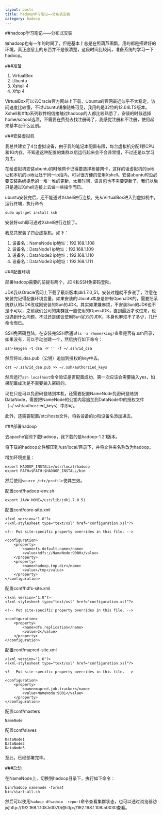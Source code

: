 ```yaml
---
layout: posts
title: hadoop学习笔记——分布式安装
category: hadoop
---
```


##hadoop学习笔记——分布式安装

做hadoop也有一年的时间了，但是基本上总是在照葫芦画瓢，用的都是搭建好的环境，真正底层上的东西并不是很清楚，这段时间比较闲，准备系统的学习一下hadoop。

###准备

1. VirtualBox
2. Ubuntu
3. Xshell 4
4. Xftp 4


VirtualBox可以去Oracle官方网站上下载，Ubuntu的官网最近似乎不太稳定，访问速度比较慢，不过Ubuntu镜像随处可见，我用的是32位的12.04LTS版本。Xshell和Xftp系列软件相信接触过hadoop的人都比较熟悉了，安装的时候选择home/school选项，不需要在费劲去找注册码了，我感觉注册和不注册，使用起来基本没什么区别。


###安装虚拟机

我总共建立了4台虚拟设备，由于我的笔记本配置有限，每台虚拟机分配1颗CPU和1G内存，不知道这种配置的集群以后运行起来会不会非常慢，不过还是以学习为主。

在给虚拟机安装ubuntu的时候网卡记得要选择桥接网卡，这样的话虚拟机的ip地址和本机的ip地址处于同一ip段内，可以很方便的使用Xshell。安装ubuntu时没必要安装系统提示的一堆一堆的更新，太费时间，语言包也不需要更新了，我们以后只是通过Xshell连接上去做一些操作而已。

ubuntu安装完后，还不能通过Xshell进行连接，先从VirtualBox进入到虚拟机中，运行终端，执行命令

	sudo apt-get install ssh

安装好ssh即可通过Xshell进行连接了。

我总共安装了四台虚拟机，如下：

1. 设备名：NameNode  ip地址：192.168.1.108
2. 设备名：DataNode1  ip地址：192.168.1.109
3. 设备名：DataNode2  ip地址：192.168.1.110
4. 设备名：DataNode3  ip地址：192.168.1.111

###配置环境

部署hadoop需要的前提有两个，JDK和SSH免密码登陆。

JDK我从Oracle官网上下载了最新版本jdk1.7.0_51，安装过程就不多说了，注意在安装完记得配置环境变量，如果安装的Ubuntu本身是带有OpenJDK的，需要把系统默认的JDK改成刚安装的Sun的JDK。其实如果嫌麻烦，不安装Sun的JDK也不是不可以，之前我们公司的集群就一直使用的OpenJDK，直到最近才改过来，也没遇到什么问题，不过还是建议使用Sun官方的JDK，本身也麻烦不了多少，几行命令而已。

SSH免密码登陆，在安装完SSH后通过`ls -a /home/king/`查看是否有.ssh目录，如果没有，可以手动创建一个，然后执行如下命令：

	ssh-keygen -t dsa -P '' -f ~/.ssh/id_dsa

然后将id_dsa.pub（公钥）追加到授权的key中去。

	cat ~/.ssh/id_dsa.pub >> ~/.ssh/authorzied_keys

然后运行`ssh localhost`命令验证是否配置成功，第一次应该会需要输入yes，如果配置成功是不需要输入密码的。

现在只是可以免密码登陆到本机，还需要配置NameNode免密码登陆到DataNode，需要把NameNode的公钥内容追加到DataNode中的授权文件（~/.ssh/authorzied_keys）中即可。

此外，还需要配置/etc/hosts文件，将各设备的ip和设备名添加进去。

###部署hadoop

去apache官网下载hadoop，我下载的是hadoop-1.2.1版本。

将下载的hadoop文件解压到/usr/local/目录下，并将文件夹名称改为hadoop。

增加环境变量：

	export HADOOP_INSTALL=/usr/local/hadoop
	export PATH=$PATH:$HADOOP_INSTALL/bin

然后使用`source /etc/profile`使其生效。

配置conf/hadoop-env.sh

	export JAVA_HOME=/usr/lib/jdk1.7.0_51

配置conf/core-site.xml

	<?xml version="1.0"?>
	<?xml-stylesheet type="text/xsl" href="configuration.xsl"?>

	<!-- Put site-specific property overrides in this file. -->

	<configuration>
		<property>
			<name>fs.default.name</name>
			<value>hdfs://NameNode:9000</value>
		</property>
		<property>
			<name>hadoop.tmp.dir</name>
			<value>/tmp</value>
		</property>
	</configuration>

配置conf/hdfs-site.xml

	<?xml version="1.0"?>
	<?xml-stylesheet type="text/xsl" href="configuration.xsl"?>
	
	<!-- Put site-specific property overrides in this file. -->
	
	<configuration>
		<property>
			<name>dfs.replication</name>
			<value>2</value>
		</property>
	</configuration>

配置conf/mapred-site.xml

	<?xml version="1.0"?>
	<?xml-stylesheet type="text/xsl" href="configuration.xsl"?>
	
	<!-- Put site-specific property overrides in this file. -->
	
	<configuration>
		<property>
			<name>mapred.job.tracker</name>
			<value>NameNode:9001</value>
		</property>
	</configuration>

配置conf/masters

	NameNode

配置conf/slaves

	DataNode1
	DataNode2
	DataNode3

至此，已经部署完毕。

###启动

 在NameNode上，切换到hadoop目录下，执行如下命令：

	bin/hadoop namenode -format
	bin/start-all.sh

然后可以使用`hadoop dfsadmin -report`命令查看集群状态，也可以通过浏览器访问http://192.168.1.108:50070和http://192.168.1.108:50030查看。